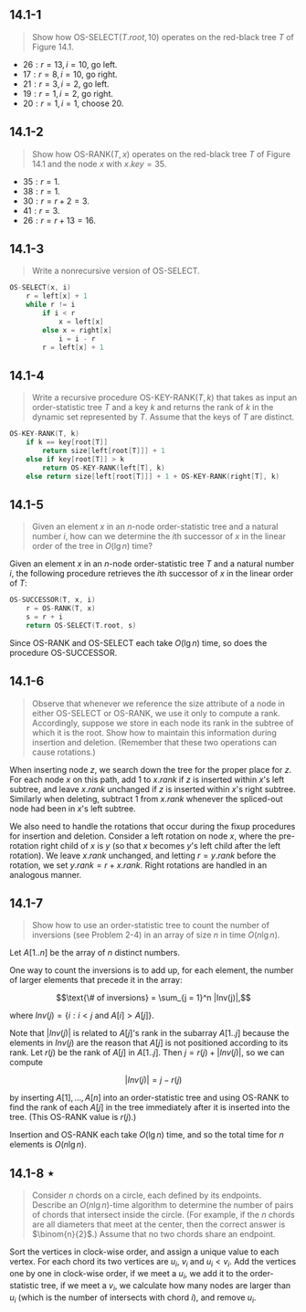 ## 14.1-1

> Show how $\text{OS-SELECT}(T.root, 10)$ operates on the red-black tree $T$ of Figure 14.1.

- $26: r = 13, i = 10$, go left.
- $17: r =  8, i = 10$, go right.
- $21: r =  3, i =  2$, go left.
- $19: r =  1, i =  2$, go right.
- $20: r =  1, i =  1$, choose $20$.

## 14.1-2

> Show how $\text{OS-RANK}(T, x)$ operates on the red-black tree $T$ of Figure 14.1 and the node $x$ with $x.key = 35$.

- $35: r = 1$.
- $38: r = 1$.
- $30: r = r + 2 = 3$.
- $41: r = 3$.
- $26: r = r + 13 = 16$.

## 14.1-3

> Write a nonrecursive version of $\text{OS-SELECT}$.

```cpp
OS-SELECT(x, i)
    r = left[x] + 1
    while r != i
        if i < r
            x = left[x]
        else x = right[x]
            i = i - r
        r = left[x] + 1
```

## 14.1-4

> Write a recursive procedure $\text{OS-KEY-RANK}(T, k)$ that takes as input an order-statistic tree $T$ and a key $k$ and returns the rank of $k$ in the dynamic set represented by $T$. Assume that the keys of $T$ are distinct.

```cpp
OS-KEY-RANK(T, k)
    if k == key[root[T]]
        return size[left[root[T]]] + 1
    else if key[root[T]] > k
        return OS-KEY-RANK(left[T], k)
    else return size[left[root[T]]] + 1 + OS-KEY-RANK(right[T], k)
```

## 14.1-5

> Given an element $x$ in an $n$-node order-statistic tree and a natural number $i$, how can we determine the $i$th successor of $x$ in the linear order of the tree in $O(\lg n)$ time?

Given an element $x$ in an $n$-node order-statistic tree $T$ and a natural number $i$, the following procedure retrieves the $i$th successor of $x$ in the linear order of $T$:

```cpp
OS-SUCCESSOR(T, x, i)
    r = OS-RANK(T, x)
    s = r + i
    return OS-SELECT(T.root, s)
```

Since $\text{OS-RANK}$ and $\text{OS-SELECT}$ each take $O(\lg n)$ time, so does the procedure $\text{OS-SUCCESSOR}$.

## 14.1-6

> Observe that whenever we reference the size attribute of a node in either $\text{OS-SELECT}$ or $\text{OS-RANK}$, we use it only to compute a rank. Accordingly, suppose we store in each node its rank in the subtree of which it is the root. Show how to maintain this information during insertion and deletion. (Remember that these two operations can cause rotations.)

When inserting node $z$, we search down the tree for the proper place for $z$. For each node $x$ on this path, add $1$ to $x.rank$ if $z$ is inserted within $x$'s left subtree, and leave $x.rank$ unchanged if $z$ is inserted within $x$'s right subtree. Similarly when deleting, subtract $1$ from $x.rank$ whenever the spliced-out node had been in $x$'s left subtree.

We also need to handle the rotations that occur during the fixup procedures for insertion and deletion. Consider a left rotation on node $x$, where the pre-rotation right child of $x$ is $y$ (so that $x$ becomes $y$'s left child after the left rotation). We leave $x.rank$ unchanged, and letting $r = y.rank$ before the rotation, we set $y.rank = r + x.rank$. Right rotations are handled in an analogous manner.

## 14.1-7

> Show how to use an order-statistic tree to count the number of inversions (see Problem 2-4) in an array of size $n$ in time $O(n\lg n)$.

Let $A[1..n]$ be the array of $n$ distinct numbers.

One way to count the inversions is to add up, for each element, the number of larger elements that precede it in the array:

$$\text{\# of inversions} = \sum_{j = 1}^n |Inv(j)|,$$

where $Inv(j) = \{i: i < j \text{ and } A[i] > A[j]\}$.

Note that $|Inv(j)|$ is related to $A[j]$'s rank in the subarray $A[1..j]$ because the elements in $Inv(j)$ are the reason that $A[j]$ is not positioned according to its rank. Let $r(j)$ be the rank of $A[j]$ in $A[1..j]$. Then $j = r(j) + |Inv(j)|$, so we can compute

$$|Inv(j)| = j - r(j)$$

by inserting $A[1], \ldots, A[n]$ into an order-statistic tree and using $\text{OS-RANK}$ to find the rank of each $A[j]$ in the tree immediately after it is inserted into the tree. (This $\text{OS-RANK}$ value is $r(j)$.)

Insertion and $\text{OS-RANK}$ each take $O(\lg n)$ time, and so the total time for $n$ elements is $O(n\lg n)$.

## 14.1-8 $\star$

> Consider $n$ chords on a circle, each defined by its endpoints. Describe an $O(n\lg n)$-time algorithm to determine the number of pairs of chords that intersect inside the circle. (For example, if the $n$ chords are all diameters that meet at the center, then the correct answer is $\binom{n}{2}$.) Assume that no two chords share an endpoint.

Sort the vertices in clock-wise order, and assign a unique value to each vertex. For each chord its two vertices are $u_i$, $v_i$ and $u_i < v_i$. Add the vertices one by one in clock-wise order, if we meet a $u_i$, we add it to the order-statistic tree, if we meet a $v_i$, we calculate how many nodes are larger than $u_i$ (which is the number of intersects with chord $i$), and remove $u_i$.
